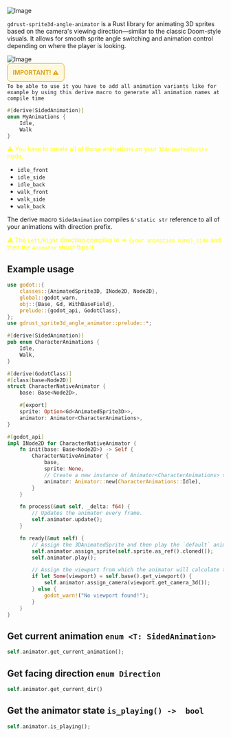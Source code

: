 ![Image](https://github.com/user-attachments/assets/9a0f8d6e-c7b0-4fda-9b00-d52502d2be8a)

`gdrust-sprite3d-angle-animator` is a Rust library for animating 3D sprites based on the camera's viewing direction—similar to the classic Doom-style visuals. It allows for smooth sprite angle switching and animation control depending on where the player is looking.

![Image](https://github.com/Just-a-Jason/gdrust-sprite3d-angle-animator/blob/main/preview.gif)

<span style="background-color:#fff8dc; color:#000; padding:12px; border-radius:8px; font-weight:bold; border:1px solid goldenrod; color: goldenrod;">IMPORTANT! ⚠️</span>
<br/>
<br/>
`To be able to use it you have to add all animation variants like for example by using this derive macro to generate all animation names at compile time`

```rs
#[derive(SidedAnimation)]
enum MyAnimations {
    Idle,
    Walk
}
```

<span style="color:yellow"> ⚠️ You have to create all of those animations on your `3DAnimatedSprite` node.<span>

- `idle_front`
- `idle_side`
- `idle_back`
- `walk_front`
- `walk_side`
- `walk_back`

The derive macro `SidedAnimation` compiles `&'static str` reference to all of your animations with direction prefix.

<span style="color:yellow">⚠️ The `Left/Right` direction compiles to => `{your animation name}_side` and then the `Animator` struct flips it.</span>

## Example usage

```rs
use godot::{
    classes::{AnimatedSprite3D, INode2D, Node2D},
    global::godot_warn,
    obj::{Base, Gd, WithBaseField},
    prelude::{godot_api, GodotClass},
};
use gdrust_sprite3d_angle_animator::prelude::*;

#[derive(SidedAnimation)]
pub enum CharacterAnimations {
    Idle,
    Walk,
}

#[derive(GodotClass)]
#[class(base=Node2D)]
struct CharacterNativeAnimator {
    base: Base<Node2D>,

    #[export]
    sprite: Option<Gd<AnimatedSprite3D>>,
    animator: Animator<CharacterAnimations>,
}

#[godot_api]
impl INode2D for CharacterNativeAnimator {
    fn init(base: Base<Node2D>) -> Self {
        CharacterNativeAnimator {
            base,
            sprite: None,
            // Create a new instance of Animator<CharacterAnimations> struct with a default animation.
            animator: Animator::new(CharacterAnimations::Idle),
        }
    }

    fn process(&mut self, _delta: f64) {
        // Updates the animator every frame.
        self.animator.update();
    }

    fn ready(&mut self) {
        // Assign the 3DAnimatedSprite and then play the `default` animation.
        self.animator.assign_sprite(self.sprite.as_ref().cloned());
        self.animator.play();

        // Assign the viewport from which the animator will calculate the direction from.
        if let Some(viewport) = self.base().get_viewport() {
            self.animator.assign_camera(viewport.get_camera_3d());
        } else {
            godot_warn!("No viewport found!");
        }
    }
}
```

## Get current animation `enum <T: SidedAnimation>`

```rs
self.animator.get_current_animation();
```

## Get facing direction `enum Direction`

```rs
self.animator.get_current_dir()
```

## Get the animator state `is_playing() ->  bool`

```rs
self.animator.is_playing();
```
